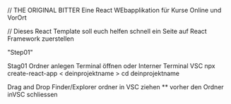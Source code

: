// THE ORIGINAL BITTER Eine React WEbapplikation für Kurse Online und VorOrt


// Dieses React Template soll euch helfen schnell ein Seite auf React  Framework zuerstellen


"Step01"

Stag01 Ordner anlegen
Terminal öffnen oder Interner Terminal VSC
npx create-react-app < deinprojektname > 
cd deinprojektname

Drag and Drop Finder/Explorer ordner in VSC ziehen ** vorher den Ordner inVSC schliessen




